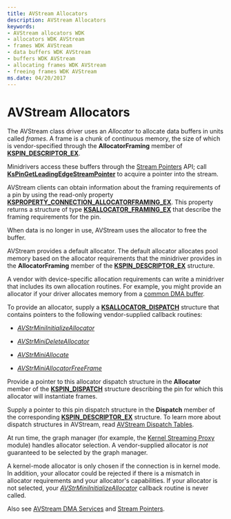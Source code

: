 ```yaml
---
title: AVStream Allocators
description: AVStream Allocators
keywords:
- AVStream allocators WDK
- allocators WDK AVStream
- frames WDK AVStream
- data buffers WDK AVStream
- buffers WDK AVStream
- allocating frames WDK AVStream
- freeing frames WDK AVStream
ms.date: 04/20/2017
---
```


# AVStream Allocators





The AVStream class driver uses an *Allocator* to allocate data buffers in units called *frames*. A frame is a chunk of continuous memory, the size of which is vendor-specified through the **AllocatorFraming** member of [**KSPIN\_DESCRIPTOR\_EX**](/windows-hardware/drivers/ddi/ks/ns-ks-_kspin_descriptor_ex).

Minidrivers access these buffers through the [Stream Pointers](stream-pointers.md) API; call [**KsPinGetLeadingEdgeStreamPointer**](/windows-hardware/drivers/ddi/ks/nf-ks-kspingetleadingedgestreampointer) to acquire a pointer into the stream.

AVStream clients can obtain information about the framing requirements of a pin by using the read-only property [**KSPROPERTY\_CONNECTION\_ALLOCATORFRAMING\_EX**](./ksproperty-connection-allocatorframing-ex.md). This property returns a structure of type [**KSALLOCATOR\_FRAMING\_EX**](/windows-hardware/drivers/ddi/ks/ns-ks-ksallocator_framing_ex) that describe the framing requirements for the pin.

When data is no longer in use, AVStream uses the allocator to free the buffer.

AVStream provides a default allocator. The default allocator allocates pool memory based on the allocator requirements that the minidriver provides in the **AllocatorFraming** member of the [**KSPIN\_DESCRIPTOR\_EX**](/windows-hardware/drivers/ddi/ks/ns-ks-_kspin_descriptor_ex) structure.

A vendor with device-specific allocation requirements can write a minidriver that includes its own allocation routines. For example, you might provide an allocator if your driver allocates memory from a [common DMA buffer](../kernel/using-common-buffer-system-dma.md).

To provide an allocator, supply a [**KSALLOCATOR\_DISPATCH**](/windows-hardware/drivers/ddi/ks/ns-ks-_ksallocator_dispatch) structure that contains pointers to the following vendor-supplied callback routines:

-   [*AVStrMiniInitializeAllocator*](/windows-hardware/drivers/ddi/ks/nc-ks-pfnkspininitializeallocator)

-   [*AVStrMiniDeleteAllocator*](/windows-hardware/drivers/ddi/ks/nc-ks-pfnksdeleteallocator)

-   [*AVStrMiniAllocate*](/windows-hardware/drivers/ddi/ks/nc-ks-pfnksdefaultallocate)

-   [*AVStrMiniAllocatorFreeFrame*](/windows-hardware/drivers/ddi/ks/nc-ks-pfnksdefaultfree)

Provide a pointer to this allocator dispatch structure in the **Allocator** member of the [**KSPIN\_DISPATCH**](/windows-hardware/drivers/ddi/ks/ns-ks-_kspin_dispatch) structure describing the pin for which this allocator will instantiate frames.

Supply a pointer to this pin dispatch structure in the **Dispatch** member of the corresponding [**KSPIN\_DESCRIPTOR\_EX**](/windows-hardware/drivers/ddi/ks/ns-ks-_kspin_descriptor_ex) structure. To learn more about dispatch structures in AVStream, read [AVStream Dispatch Tables](avstream-dispatch-tables.md).

At run time, the graph manager (for example, the [Kernel Streaming Proxy](/windows-hardware/drivers/ddi/_stream/index) module) handles allocator selection. A vendor-supplied allocator is *not* guaranteed to be selected by the graph manager.

A kernel-mode allocator is only chosen if the connection is in kernel mode. In addition, your allocator could be rejected if there is a mismatch in allocator requirements and your allocator's capabilities. If your allocator is not selected, your [*AVStrMiniInitializeAllocator*](/windows-hardware/drivers/ddi/ks/nc-ks-pfnkspininitializeallocator) callback routine is never called.

Also see [AVStream DMA Services](avstream-dma-services.md) and [Stream Pointers](stream-pointers.md).

 

